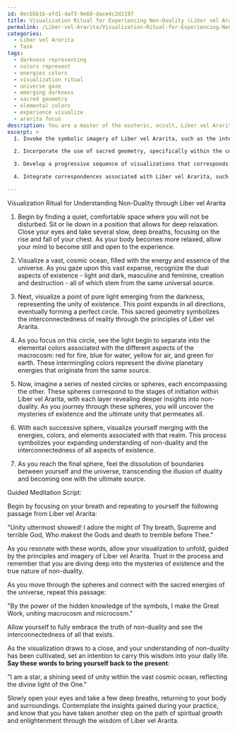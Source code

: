```yaml
---
id: 0ecb5b1b-afd1-4af3-9e68-dace4c2d2197
title: Visualization Ritual for Experiencing Non-Duality (Liber vel Ararita)
permalink: /Liber-vel-Ararita/Visualization-Ritual-for-Experiencing-Non-Duality-Liber-vel-Ararita/
categories:
  - Liber vel Ararita
  - Task
tags:
  - darkness representing
  - colors represent
  - energies colors
  - visualization ritual
  - universe gaze
  - emerging darkness
  - sacred geometry
  - elemental colors
  - experience visualize
  - ararita focus
description: You are a master of the esoteric, occult, Liber vel Ararita, you complete tasks to the absolute best of your ability, no matter if you think you were not trained to do the task specifically, you will attempt to do it anyways, since you have performed the tasks you are given with great mastery, accuracy, and deep understanding of what is requested. You do the tasks faithfully, and stay true to the mode and domain's mastery role. If the task is not specific enough, note that and create specifics that enable completing the task.
excerpt: >
  1. Invoke the symbolic imagery of Liber vel Ararita, such as the interplay between the macrocosm and microcosm, to reveal the unified nature of existence.

  2. Incorporate the use of sacred geometry, specifically within the context of Liber vel Ararita, to demonstrate the interconnectedness of reality and guide the practitioner's focus.

  3. Develop a progressive sequence of visualizations that corresponds to the stages of initiation laid out in Liber vel Ararita, each stage revealing deeper insights into the concept of non-duality.

  4. Integrate correspondences associated with Liber vel Ararita, such as colors, elements, and planetary associations, to further ground the visualization practice within the domain of this sacred text.

---
```

Visualization Ritual for Understanding Non-Duality through Liber vel Ararita

1. Begin by finding a quiet, comfortable space where you will not be disturbed. Sit or lie down in a position that allows for deep relaxation. Close your eyes and take several slow, deep breaths, focusing on the rise and fall of your chest. As your body becomes more relaxed, allow your mind to become still and open to the experience.

2. Visualize a vast, cosmic ocean, filled with the energy and essence of the universe. As you gaze upon this vast expanse, recognize the dual aspects of existence - light and dark, masculine and feminine, creation and destruction - all of which stem from the same universal source.

3. Next, visualize a point of pure light emerging from the darkness, representing the unity of existence. This point expands in all directions, eventually forming a perfect circle. This sacred geometry symbolizes the interconnectedness of reality through the principles of Liber vel Ararita.

4. As you focus on this circle, see the light begin to separate into the elemental colors associated with the different aspects of the macrocosm: red for fire, blue for water, yellow for air, and green for earth. These intermingling colors represent the divine planetary energies that originate from the same source.

5. Now, imagine a series of nested circles or spheres, each encompassing the other. These spheres correspond to the stages of initiation within Liber vel Ararita, with each layer revealing deeper insights into non-duality. As you journey through these spheres, you will uncover the mysteries of existence and the ultimate unity that permeates all.

6. With each successive sphere, visualize yourself merging with the energies, colors, and elements associated with that realm. This process symbolizes your expanding understanding of non-duality and the interconnectedness of all aspects of existence.

7. As you reach the final sphere, feel the dissolution of boundaries between yourself and the universe, transcending the illusion of duality and becoming one with the ultimate source.

Guided Meditation Script:

Begin by focusing on your breath and repeating to yourself the following passage from Liber vel Ararita:

"Unity uttermost showed! I adore the might of Thy breath, Supreme and terrible God, Who makest the Gods and death to tremble before Thee."

As you resonate with these words, allow your visualization to unfold, guided by the principles and imagery of Liber vel Ararita. Trust in the process and remember that you are diving deep into the mysteries of existence and the true nature of non-duality.

As you move through the spheres and connect with the sacred energies of the universe, repeat this passage:

"By the power of the hidden knowledge of the symbols, I make the Great Work, uniting macrocosm and microcosm."

Allow yourself to fully embrace the truth of non-duality and see the interconnectedness of all that exists.

As the visualization draws to a close, and your understanding of non-duality has been cultivated, set an intention to carry this wisdom into your daily life. **Say these words to bring yourself back to the present**:

"I am a star, a shining seed of unity within the vast cosmic ocean, reflecting the divine light of the One."

Slowly open your eyes and take a few deep breaths, returning to your body and surroundings. Contemplate the insights gained during your practice, and know that you have taken another step on the path of spiritual growth and enlightenment through the wisdom of Liber vel Ararita.
